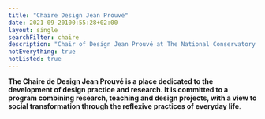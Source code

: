 ```yaml
---
title: "Chaire Design Jean Prouvé"
date: 2021-09-20100:55:28+02:00
layout: single
searchFilter: chaire
description: "Chair of Design Jean Prouvé at The National Conservatory of Arts and Crafts"
notEverything: true
notListed: true
---
```

**The Chaire de Design Jean Prouvé is a place dedicated to the development of design practice and research. It is committed to a program combining research, teaching and design projects, with a view to social transformation through the reflexive practices of everyday life**.